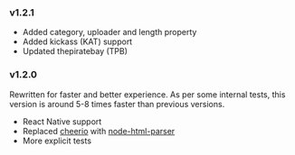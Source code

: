 ### v1.2.1

- Added category, uploader and length property
- Added kickass (KAT) support
- Updated thepiratebay (TPB)

### v1.2.0

Rewritten for faster and better experience. As per some internal tests, this version is around 5-8 times faster than previous versions.

- React Native support
- Replaced [cheerio](https://github.com/cheeriojs/cheerio) with [node-html-parser](https://github.com/taoqf/node-html-parser)
- More explicit tests
